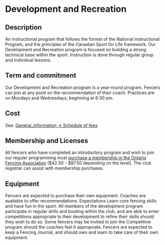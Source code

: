 # Development and Recreation

## Description

An instructional program that follows the format of the National Instructional Program, and the principles of the Canadian Sport for Life framework. Our Development and Recreation program is focused on building a strong technical base within the sport. Instruction is done through regular group and individual lessons.

## Term and commitment

Our Development and Recreation program is a year-round program. Fencers can join at any point on the recommendation of their coach. Practices are on Mondays and Wednesdays, beginning at 6:30 pm.

## Cost

See: [General_information -> Schedule of fees](General_information.md#schedule-of-fees)

## Membership and Licenses

All fencers who have completed an introductory program and wish to join our regular programming must [purchase a membership in the Ontario Fencing Association](https://fencingontario.ca/about-the-ofa/membership-information/) ($42.50 – $87.50 depending on the level). The club registrar can assist with membership purchases.

## Equipment

Fencers are expected to purchase their own equipment. Coaches are available to offer recommendations. Expectations Learn core fencing skills and have fun in the sport. All members of the development program participate in regular drills and bouting within the club, and are able to enter competitions appropriate to their development to refine their skills should they wish to do so. Some fencers may be invited to join the Competitive program should the coaches feel it appropriate. Fencers are expected to keep a Fencing Journal, and should own and learn to take care of their own equipment.